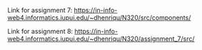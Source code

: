 Link for assignment 7:
https://in-info-web4.informatics.iupui.edu/~dhenriqu/N320/src/components/

Link for assignment 8:
https://in-info-web4.informatics.iupui.edu/~dhenriqu/N320/assignment_7/src/
